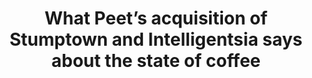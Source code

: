 ---
layout: blog
publisher: Crema.co Blog
originalurl: https://blog.crema.co/what-peet-s-acquisition-of-stumptown-and-intelligentsia-says-about-the-state-of-coffee-a670042e12e3#.vcla3hfz6
title: "What Peet’s acquisition of Stumptown and Intelligentsia says about the state of coffee"
snippet: "Peet’s Coffee & Tea went on a buying spree this past fall, gulping down both Stumptown and Intelligentsia — two pioneers of the booming third-wave coffee movement. So, why talk about it months later? I was recently asked why I thought Crema.co’s unique coffee subscription model was well placed to succeed. In particular, why letting customers choose coffees from independent specialty roasters was better than, say, just sending them a rotating coffee every month. The question got me thinking about the reporting around Peet’s acquisitions, the reaction to it, and it’s significance for specialty coffee."
---